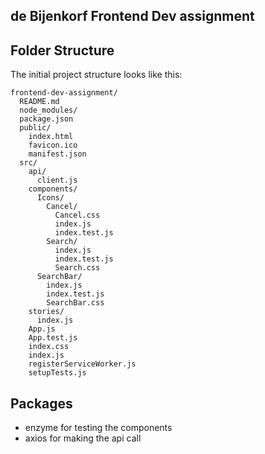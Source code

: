 ## de Bijenkorf Frontend Dev assignment

## Folder Structure

The initial project structure looks like this:

```
frontend-dev-assignment/
  README.md
  node_modules/
  package.json
  public/
    index.html
    favicon.ico
    manifest.json
  src/
    api/
      client.js
    components/
      Icons/
        Cancel/
          Cancel.css
          index.js
          index.test.js
        Search/
          index.js
          index.test.js
          Search.css
      SearchBar/
        index.js
        index.test.js
        SearchBar.css
    stories/
      index.js
    App.js
    App.test.js
    index.css
    index.js
    registerServiceWorker.js
    setupTests.js
```

## Packages

* enzyme for testing the components
* axios for making the api call
